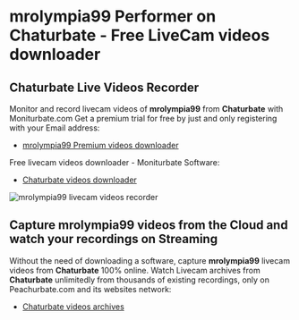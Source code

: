 # mrolympia99 Performer on Chaturbate - Free LiveCam videos downloader

## Chaturbate Live Videos Recorder

Monitor and record livecam videos of **mrolympia99** from **Chaturbate** with Moniturbate.com
Get a premium trial for free by just and only registering with your Email address:
* [mrolympia99 Premium videos downloader](https://moniturbate.com/request-demo-licence-key.html)

Free livecam videos downloader - Moniturbate Software:
* [Chaturbate videos downloader](https://moniturbate.com/moniturbate-download-software.html)

![mrolympia99 livecam videos recorder](https://peachurnet.com/templates/moniturbate-software.png)


## Capture mrolympia99 videos from the Cloud and watch your recordings on Streaming

Without the need of downloading a software, capture **mrolympia99** livecam videos from **Chaturbate** 100% online.
Watch Livecam archives from **Chaturbate** unlimitedly from thousands of existing recordings, only on Peachurbate.com and its websites network:
* [Chaturbate videos archives](https://peachurnet.com/)